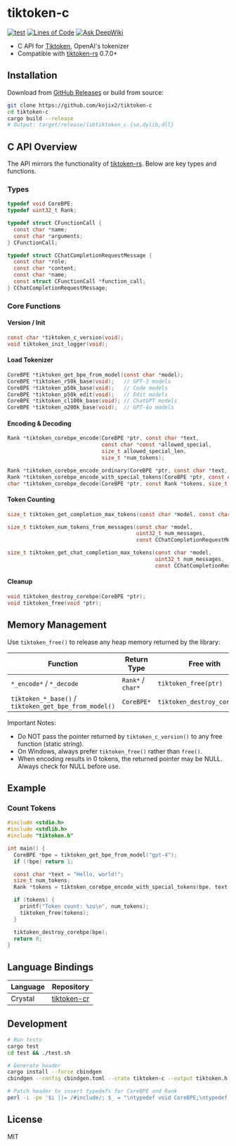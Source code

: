 # tiktoken-c

[![test](https://github.com/kojix2/tiktoken-c/actions/workflows/test.yml/badge.svg)](https://github.com/kojix2/tiktoken-c/actions/workflows/test.yml)
[![Lines of Code](https://img.shields.io/endpoint?url=https%3A%2F%2Ftokei.kojix2.net%2Fbadge%2Fgithub%2Fkojix2%2Ftiktoken-c%2Flines)](https://tokei.kojix2.net/github/kojix2/tiktoken-c)
[![Ask DeepWiki](https://deepwiki.com/badge.svg)](https://deepwiki.com/kojix2/tiktoken-c)

- C API for [Tiktoken](https://github.com/openai/tiktoken), OpenAI's tokenizer
- Compatible with [tiktoken-rs](https://github.com/zurawiki/tiktoken-rs) 0.7.0+

## Installation

Download from [GitHub Releases](https://github.com/kojix2/tiktoken-c/releases) or build from source:

```sh
git clone https://github.com/kojix2/tiktoken-c
cd tiktoken-c
cargo build --release
# Output: target/release/libtiktoken_c.{so,dylib,dll}
```

## C API Overview

The API mirrors the functionality of [tiktoken-rs](https://docs.rs/tiktoken-rs/). Below are key types and functions.

### Types

```c
typedef void CoreBPE;
typedef uint32_t Rank;

typedef struct CFunctionCall {
  const char *name;
  const char *arguments;
} CFunctionCall;

typedef struct CChatCompletionRequestMessage {
  const char *role;
  const char *content;
  const char *name;
  const struct CFunctionCall *function_call;
} CChatCompletionRequestMessage;
```

### Core Functions

#### Version / Init

```c
const char *tiktoken_c_version(void);
void tiktoken_init_logger(void);
```

#### Load Tokenizer

```c
CoreBPE *tiktoken_get_bpe_from_model(const char *model);
CoreBPE *tiktoken_r50k_base(void);   // GPT-3 models
CoreBPE *tiktoken_p50k_base(void);   // Code models
CoreBPE *tiktoken_p50k_edit(void);   // Edit models
CoreBPE *tiktoken_cl100k_base(void); // ChatGPT models
CoreBPE *tiktoken_o200k_base(void);  // GPT-4o models
```

#### Encoding & Decoding

```c
Rank *tiktoken_corebpe_encode(CoreBPE *ptr, const char *text,
                              const char *const *allowed_special,
                              size_t allowed_special_len,
                              size_t *num_tokens);

Rank *tiktoken_corebpe_encode_ordinary(CoreBPE *ptr, const char *text, size_t *num_tokens);
Rank *tiktoken_corebpe_encode_with_special_tokens(CoreBPE *ptr, const char *text, size_t *num_tokens);
char *tiktoken_corebpe_decode(CoreBPE *ptr, const Rank *tokens, size_t num_tokens);
```

#### Token Counting

```c
size_t tiktoken_get_completion_max_tokens(const char *model, const char *prompt);

size_t tiktoken_num_tokens_from_messages(const char *model,
                                         uint32_t num_messages,
                                         const CChatCompletionRequestMessage *messages);

size_t tiktoken_get_chat_completion_max_tokens(const char *model,
                                               uint32_t num_messages,
                                               const CChatCompletionRequestMessage *messages);
```

#### Cleanup

```c
void tiktoken_destroy_corebpe(CoreBPE *ptr);
void tiktoken_free(void *ptr);
```

## Memory Management

Use `tiktoken_free()` to release any heap memory returned by the library:

| Function                                              | Return Type       | Free with                    |
| ----------------------------------------------------- | ----------------- | ---------------------------- |
| `*_encode*` / `*_decode`                              | `Rank*` / `char*` | `tiktoken_free(ptr)`         |
| `tiktoken_*_base()` / `tiktoken_get_bpe_from_model()` | `CoreBPE*`        | `tiktoken_destroy_corebpe()` |

Important Notes:

- Do NOT pass the pointer returned by `tiktoken_c_version()` to any free function (static string).
- On Windows, always prefer `tiktoken_free()` rather than `free()`.
- When encoding results in 0 tokens, the returned pointer may be NULL. Always check for NULL before use.

## Example

### Count Tokens

```c
#include <stdio.h>
#include <stdlib.h>
#include "tiktoken.h"

int main() {
  CoreBPE *bpe = tiktoken_get_bpe_from_model("gpt-4");
  if (!bpe) return 1;

  const char *text = "Hello, world!";
  size_t num_tokens;
  Rank *tokens = tiktoken_corebpe_encode_with_special_tokens(bpe, text, &num_tokens);

  if (tokens) {
    printf("Token count: %zu\n", num_tokens);
    tiktoken_free(tokens);
  }

  tiktoken_destroy_corebpe(bpe);
  return 0;
}
```

## Language Bindings

| Language | Repository                                           |
| -------- | ---------------------------------------------------- |
| Crystal  | [tiktoken-cr](https://github.com/kojix2/tiktoken-cr) |

## Development

```sh
# Run tests
cargo test
cd test && ./test.sh

# Generate header
cargo install --force cbindgen
cbindgen --config cbindgen.toml --crate tiktoken-c --output tiktoken.h

# Patch header to insert typedefs for CoreBPE and Rank
perl -i -pe '$i ||= /#include/; $_ = "\ntypedef void CoreBPE;\ntypedef uint32_t Rank;\n" if $i && /^$/ && !$f++; $i = 0 if /^$/ && $f' tiktoken.h
```

## License

MIT
